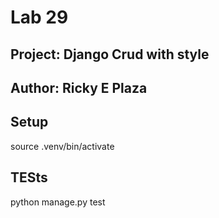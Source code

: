 # Lab 29
## Project: Django Crud with style
## Author: Ricky E Plaza

## Setup
source .venv/bin/activate

## TESts
python manage.py test
